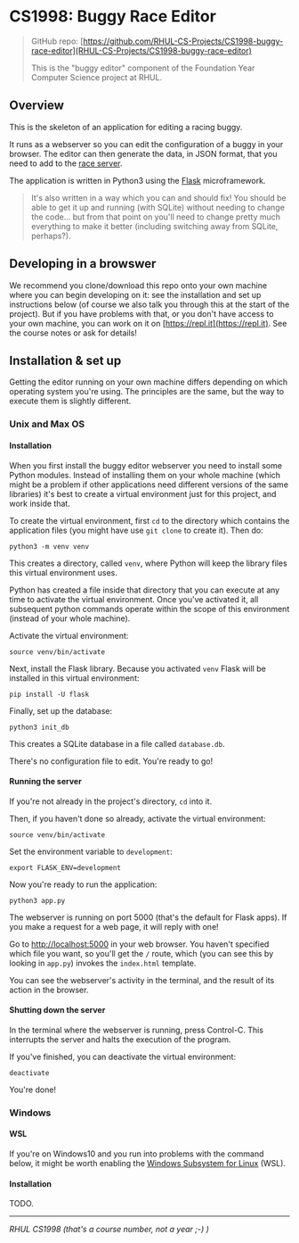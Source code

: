 CS1998: Buggy Race Editor
=========================

> GitHub repo: [https://github.com/RHUL-CS-Projects/CS1998-buggy-race-editor](RHUL-CS-Projects/CS1998-buggy-race-editor)
>
>
> This is the "buggy editor" component of the Foundation Year Computer Science
> project at RHUL.

Overview
--------

This is the skeleton of an application for editing a racing buggy.

It runs as a webserver so you can edit the configuration of a buggy in your
browser. The editor can then generate the data, in JSON format, that you need
to add to the
[race server](#TODO-URL-NOT-YET-PUBLISHED).

The application is written in Python3 using the
[Flask](https://palletsprojects.com/p/flask/) microframework.

> It's also written in a way which you can and should fix! You should be able
> to get it up and running (with SQLite) without needing to change the code...
> but from that point on you'll need to change pretty much everything to make
> it better (including switching away from SQLite, perhaps?). 


Developing in a browswer
------------------------

We recommend you clone/download this repo onto your own machine where you can
begin developing on it: see the installation and set up instructions below (of
course we also talk you through this at the start of the project). But if you
have problems with that, or you don't have access to your own machine, you can
work on it on [https://repl.it](https://repl.it). See the course notes or ask
for details!


Installation & set up
---------------------

Getting the editor running on your own machine differs depending on which
operating system you're using. The principles are the same, but the way to
execute them is slightly different.


### Unix and Max OS

#### Installation

When you first install the buggy editor webserver you need to install some
Python modules. Instead of installing them on your whole machine (which might
be a problem if other applications need different versions of the same
libraries) it's best to create a virtual environment just for this project, and
work inside that.

To create the virtual environment, first `cd` to the directory which contains
the application files (you might have use `git clone` to create it). Then do:

    python3 -m venv venv

This creates a directory, called `venv`, where Python will keep the library
files this virtual environment uses.

Python has created a file inside that directory that you can execute at any
time to activate the virtual environment. Once you've activated it, all
subsequent python commands operate within the scope of this environment
(instead of your whole machine).

Activate the virtual environment:

    source venv/bin/activate

Next, install the Flask library. Because you activated `venv` Flask will be
installed in this virtual environment:

    pip install -U flask

Finally, set up the database:

    python3 init_db

This creates a SQLite database in a file called `database.db`.

There's no configuration file to edit. You're ready to go!


#### Running the server

If you're not already in the project's directory, `cd` into it.

Then, if you haven't done so already, activate the virtual environment:

    source venv/bin/activate

Set the environment variable to `development`:

    export FLASK_ENV=development

Now you're ready to run the application:

    python3 app.py

The webserver is running on port 5000 (that's the default for Flask apps). If
you make a request for a web page, it will reply with one!

Go to [http://localhost:5000](http://localhost:5000) in your web browser.
You haven't specified which file you want, so you'll get the `/` route, which
(you can see this by looking in `app.py`) invokes the `index.html` template.

You can see the webserver's activity in the terminal, and the result of its
action in the browser.


#### Shutting down the server

In the terminal where the webserver is running, press Control-C. This
interrupts the server and halts the execution of the program.

If you've finished, you can deactivate the virtual environment:

    deactivate

You're done!


### Windows

#### WSL

If you're on Windows10 and you run into problems with the command below, it
might be worth enabling the [Windows Subsystem for Linux](https://docs.microsoft.com/en-us/windows/wsl/install-win10)
(WSL).


#### Installation

TODO.

---

*RHUL CS1998 (that's a course number, not a year ;-) )*

